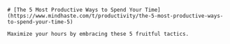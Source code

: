 
    # [The 5 Most Productive Ways to Spend Your Time](https://www.mindhaste.com/t/productivity/the-5-most-productive-ways-to-spend-your-time-5)

    Maximize your hours by embracing these 5 fruitful tactics.
    